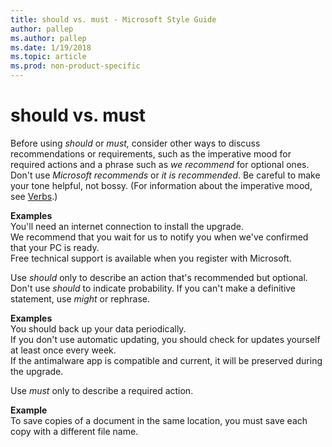 ```yaml
---
title: should vs. must - Microsoft Style Guide
author: pallep
ms.author: pallep
ms.date: 1/19/2018
ms.topic: article
ms.prod: non-product-specific
---
```


# should vs. must

Before using *should* or *must,*
consider other ways to discuss recommendations or requirements, such as
the imperative mood for required actions and a phrase such as *we recommend* for optional ones. Don't use *Microsoft recommends* or *it is recommended*. Be careful to make your tone helpful, not bossy. (For information about the imperative mood, see [Verbs](/style-guide/grammar/verbs).)

**Examples**  
You'll need an internet connection to install the upgrade.  
We recommend that you wait for us to notify you when we've confirmed that your PC is ready.  
Free technical support is available when you register with Microsoft.

Use *should* only to describe an action that's recommended but optional. Don't use *should* to indicate probability. If you can't make a definitive statement, use *might* or rephrase.

**Examples**  
You should back up your data periodically.   
If you don't use automatic updating, you should check for updates yourself at least once every week.  
If the antimalware app is compatible and current, it will be preserved during the upgrade.

Use *must* only to describe a required action.

**Example**  
To save copies of a document in the same location, you must save each copy with a different file name.
